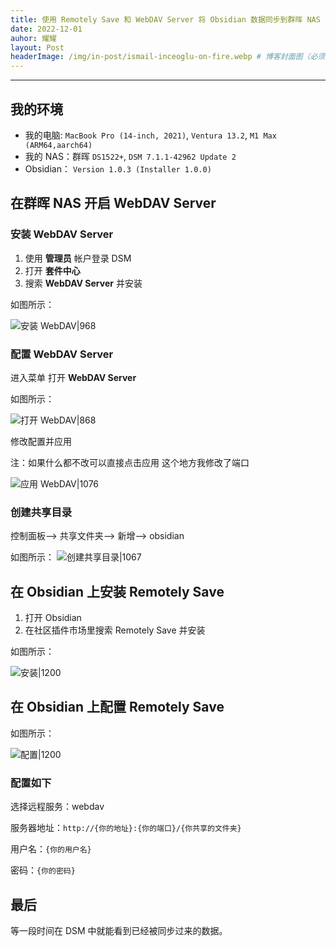 ```yaml
---
title: 使用 Remotely Save 和 WebDAV Server 将 Obsidian 数据同步到群晖 NAS
date: 2022-12-01
auhor: 耀耀
layout: Post
headerImage: /img/in-post/ismail-inceoglu-on-fire.webp # 博客封面图（必须，即使上一项选了 false，因为图片也需要在首页显示)
---
```


---

## 我的环境

- 我的电脑: `MacBook Pro (14-inch, 2021)`, `Ventura 13.2`, `M1 Max (ARM64,aarch64)`
- 我的 NAS：群晖 `DS1522+`, `DSM 7.1.1-42962 Update 2`
- Obsidian： `Version 1.0.3 (Installer 1.0.0)`


## 在群晖 NAS 开启 WebDAV Server

### 安装 WebDAV Server

1. 使用 **管理员** 帐户登录 DSM
2. 打开 **套件中心**
3. 搜索 **WebDAV Server** 并安装

如图所示：

![安装 WebDAV|968](https://i.yaoyao.site/blog/nas-webdav-install.png)

### 配置 WebDAV Server

进入菜单 打开 **WebDAV Server**

如图所示：

![打开 WebDAV|868](https://i.yaoyao.site/blog/nas-webdav-open.png)

修改配置并应用

注：如果什么都不改可以直接点击应用 这个地方我修改了端口

![应用 WebDAV|1076](https://i.yaoyao.site/blog/nas-webdav-apply.png)

### 创建共享目录

控制面板--> 共享文件夹--> 新增--> obsidian

如图所示：
![创建共享目录|1067](https://i.yaoyao.site/blog/nas-share-create-obs.png)

## 在 Obsidian 上安装 Remotely Save

1. 打开 Obsidian
2. 在社区插件市场里搜索 Remotely Save 并安装

如图所示：

![安装|1200](https://i.yaoyao.site/blog/obs-plugin-remotely-install.png)

## 在 Obsidian 上配置 Remotely Save

如图所示：

![配置|1200](https://i.yaoyao.site/blog/obs-plugin-remotely-set.png)

### 配置如下

选择远程服务：webdav

服务器地址：`http://{你的地址}:{你的端口}/{你共享的文件夹}`

用户名：`{你的用户名}`

密码：`{你的密码}`

## 最后

等一段时间在 DSM 中就能看到已经被同步过来的数据。
